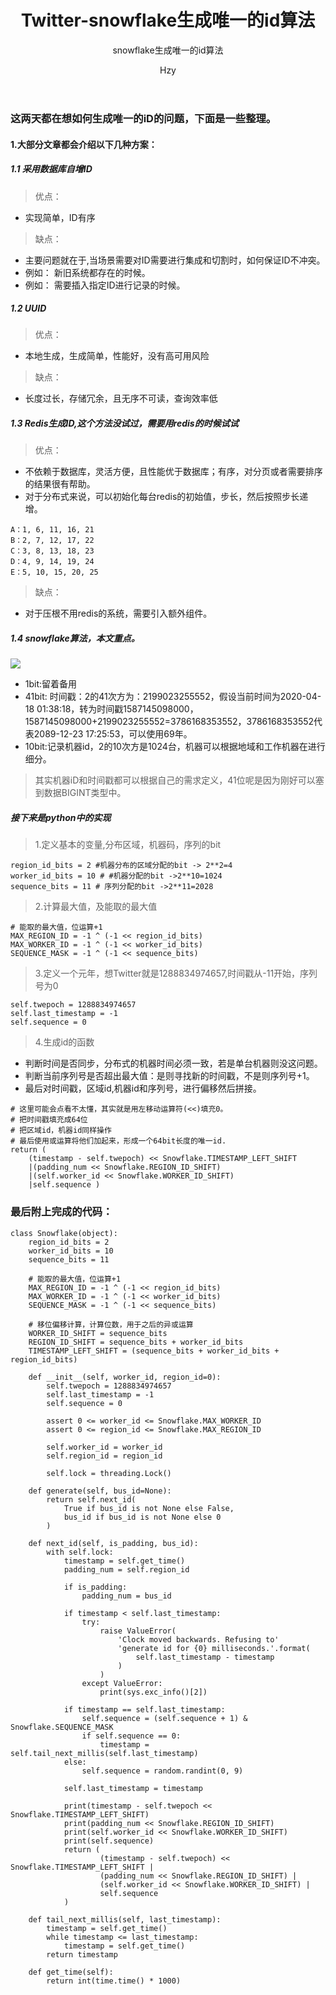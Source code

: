﻿---
layout: post
title: "Twitter-snowflake生成唯一的id算法"
subtitle: 'snowflake生成唯一的id算法'
author: "Hzy"
header-style: text
tags:
  - 算法

---

### 这两天都在想如何生成唯一的iD的问题，下面是一些整理。

#### 1.大部分文章都会介绍以下几种方案：

##### 1.1 采用数据库自增ID

> 优点：

* 实现简单，ID有序

> 缺点：

* 主要问题就在于,当场景需要对ID需要进行集成和切割时，如何保证ID不冲突。
* 例如： 新旧系统都存在的时候。
* 例如： 需要插入指定ID进行记录的时候。

##### 1.2 UUID

>优点：

* 本地生成，生成简单，性能好，没有高可用风险

> 缺点：

* 长度过长，存储冗余，且无序不可读，查询效率低

##### 1.3 Redis生成ID,这个方法没试过，需要用redis的时候试试

> 优点：

* 不依赖于数据库，灵活方便，且性能优于数据库；有序，对分页或者需要排序的结果很有帮助。
* 对于分布式来说，可以初始化每台redis的初始值，步长，然后按照步长递增。

```
A：1, 6, 11, 16, 21
B：2, 7, 12, 17, 22
C：3, 8, 13, 18, 23
D：4, 9, 14, 19, 24
E：5, 10, 15, 20, 25
```

> 缺点：

* 对于压根不用redis的系统，需要引入额外组件。


##### 1.4 snowflake算法，本文重点。

![](/img/snowflake.png)

* 1bit:留着备用
* 41bit: 时间戳：2的41次方为：2199023255552，假设当前时间为2020-04-18 01:38:18，转为时间戳1587145098000，   1587145098000+2199023255552=3786168353552，3786168353552代表2089-12-23 17:25:53，可以使用69年。
* 10bit:记录机器id，2的10次方是1024台，机器可以根据地域和工作机器在进行细分。

> 其实机器iD和时间戳都可以根据自己的需求定义，41位呢是因为刚好可以塞到数据BIGINT类型中。

##### 接下来是python中的实现

> 1.定义基本的变量,分布区域，机器码，序列的bit

```
region_id_bits = 2 #机器分布的区域分配的bit -> 2**2=4
worker_id_bits = 10 # #机器分配的bit ->2**10=1024
sequence_bits = 11 # 序列分配的bit ->2**11=2028
```

> 2.计算最大值，及能取的最大值

```
# 能取的最大值，位运算+1
MAX_REGION_ID = -1 ^ (-1 << region_id_bits)
MAX_WORKER_ID = -1 ^ (-1 << worker_id_bits)
SEQUENCE_MASK = -1 ^ (-1 << sequence_bits)
```


> 3.定义一个元年，想Twitter就是1288834974657,时间戳从-11开始，序列号为0

```
self.twepoch = 1288834974657
self.last_timestamp = -1
self.sequence = 0
```

> 4.生成id的函数

* 判断时间是否同步，分布式的机器时间必须一致，若是单台机器则没这问题。
* 判断当前序列号是否超出最大值：是则寻找新的时间戳，不是则序列号+1。
* 最后对时间戳，区域id,机器id和序列号，进行偏移然后拼接。

```
# 这里可能会点看不太懂，其实就是用左移动运算符(<<)填充0。
# 把时间戳填充成64位
# 把区域id，机器id同样操作
# 最后使用或运算将他们加起来，形成一个64bit长度的唯一id.
return (
    (timestamp - self.twepoch) << Snowflake.TIMESTAMP_LEFT_SHIFT 
    |(padding_num << Snowflake.REGION_ID_SHIFT) 
    |(self.worker_id << Snowflake.WORKER_ID_SHIFT) 
    |self.sequence )
```



### 最后附上完成的代码：

```
class Snowflake(object):
    region_id_bits = 2
    worker_id_bits = 10
    sequence_bits = 11

    # 能取的最大值，位运算+1
    MAX_REGION_ID = -1 ^ (-1 << region_id_bits)
    MAX_WORKER_ID = -1 ^ (-1 << worker_id_bits)
    SEQUENCE_MASK = -1 ^ (-1 << sequence_bits)

    # 移位偏移计算，计算位数，用于之后的异或运算
    WORKER_ID_SHIFT = sequence_bits
    REGION_ID_SHIFT = sequence_bits + worker_id_bits
    TIMESTAMP_LEFT_SHIFT = (sequence_bits + worker_id_bits + region_id_bits)

    def __init__(self, worker_id, region_id=0):
        self.twepoch = 1288834974657
        self.last_timestamp = -1
        self.sequence = 0

        assert 0 <= worker_id <= Snowflake.MAX_WORKER_ID
        assert 0 <= region_id <= Snowflake.MAX_REGION_ID

        self.worker_id = worker_id
        self.region_id = region_id

        self.lock = threading.Lock()

    def generate(self, bus_id=None):
        return self.next_id(
            True if bus_id is not None else False,
            bus_id if bus_id is not None else 0
        )

    def next_id(self, is_padding, bus_id):
        with self.lock:
            timestamp = self.get_time()
            padding_num = self.region_id

            if is_padding:
                padding_num = bus_id

            if timestamp < self.last_timestamp:
                try:
                    raise ValueError(
                        'Clock moved backwards. Refusing to'
                        'generate id for {0} milliseconds.'.format(
                            self.last_timestamp - timestamp
                        )
                    )
                except ValueError:
                    print(sys.exc_info()[2])

            if timestamp == self.last_timestamp:
                self.sequence = (self.sequence + 1) & Snowflake.SEQUENCE_MASK
                if self.sequence == 0:
                    timestamp = self.tail_next_millis(self.last_timestamp)
            else:
                self.sequence = random.randint(0, 9)

            self.last_timestamp = timestamp

            print(timestamp - self.twepoch << Snowflake.TIMESTAMP_LEFT_SHIFT)
            print(padding_num << Snowflake.REGION_ID_SHIFT)
            print(self.worker_id << Snowflake.WORKER_ID_SHIFT)
            print(self.sequence)
            return (
                    (timestamp - self.twepoch) << Snowflake.TIMESTAMP_LEFT_SHIFT |
                    (padding_num << Snowflake.REGION_ID_SHIFT) |
                    (self.worker_id << Snowflake.WORKER_ID_SHIFT) |
                    self.sequence
            )

    def tail_next_millis(self, last_timestamp):
        timestamp = self.get_time()
        while timestamp <= last_timestamp:
            timestamp = self.get_time()
        return timestamp

    def get_time(self):
        return int(time.time() * 1000)

```

